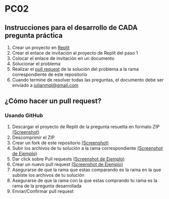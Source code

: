# PC02
## Instrucciones para el desarrollo de CADA pregunta práctica
1. Crear un proyecto en [Replit](https://repl.it/login)
2. Crear el enlace de invitación al proyecto de Replit del paso 1
3. Colocar el enlace de invitación en un documento
4. Solucionar el problema
6. Realizar el [pull request](https://github.com/Julianqll/PC1/blob/main/README.md#c%C3%B3mo-hacer-un-pull-request) de la solución del problema a la rama correspondiente de este repositorio
7. Cuando termine de resolver todas las preguntas, el documento debe ser enviado a julianmql@gmail.com

## ¿Cómo hacer un pull request?
### Usando GitHub
1. Descargar el proyecto de Replit de la pregunta resuelta en formato ZIP [(Screenshot)](https://prnt.sc/1s1ykjm)
2. Descomprimir el ZIP
3. Crear un fork de este repositorio [(Screenshot)](https://prnt.sc/1s1z9rt)
4. Subir los archivos de tu solución a la rama correspondiente [(Screenshot de Ejemplo)](https://prnt.sc/1s1zfid)
5. Dar click sobre Pull requests [(Screenshot de Ejemplo)](https://prnt.sc/1s1zoqa)
6. Crear un nuevo pull request [(Screenshot de Ejemplo)](https://prnt.sc/1s2017e)
7. Asegurarse de que la rama que estas comparando es la rama en la que subiste los archivos de tu solución
8. Asegurarse de que la rama con la que estas comprando tu rama es la rama de la pregunta desarrollada
9. Enviar/Confirmar pull request
